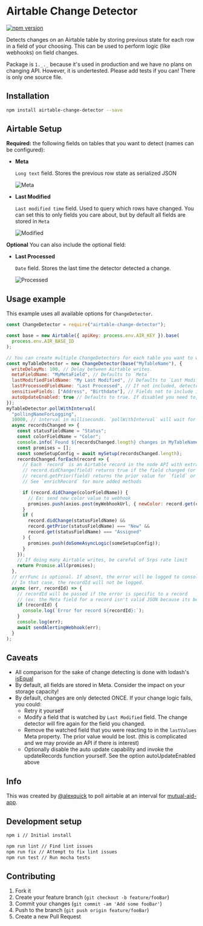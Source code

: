 # Airtable Change Detector

[![npm version](https://badge.fury.io/js/airtable-change-detector.svg)](https://badge.fury.io/js/airtable-change-detector)

Detects changes on an Airtable table by storing previous state for each row in a field of your choosing.
This can be used to perform logic (like webhooks) on field changes.

Package is `1._._` because it's used in production and we have no plans on changing API. However, it is undertested.
Please add tests if you can! There is only one source file.

## Installation

```sh
npm install airtable-change-detector --save
```

## Airtable Setup

**Required:** the following fields on tables that you want to detect (names can be configured):
- **Meta**

  `Long text` field. Stores the previous row state as serialized JSON

  ![Meta](.github/meta.png)

- **Last Modified**

  `Last modified time` field. Used to query which rows have changed. You can set this to only fields you care about, but by default all fields are stored in `Meta`

  ![Modified](.github/modified.png)

**Optional** You can also include the optional field:
- **Last Processed**

  `Date` field. Stores the last time the detector detected a change.

  ![Processed](.github/processed.png)

## Usage example

This example uses all available options for `ChangeDetector`.

```js
const ChangeDetector = require("airtable-change-detector");

const base = new Airtable({ apiKey: process.env.AIR_KEY }).base(
  process.env.AIR_BASE_ID
);

// You can create multiple ChangeDetectors for each table you want to watch.
const myTableDetector = new ChangeDetector(base("MyTableName"), {
  writeDelayMs: 100, // Delay between Airtable writes.
  metaFieldName: "MyMetaField", // Defaults to `Meta`
  lastModifiedFieldName: "My Last Modified", // Defaults to `Last Modified`
  lastProcessedFieldName: "Last Processed", // If not included, detector will not write this field
  sensitiveFields: ["Address", "Birthdate"], // Fields not to include in `Meta`s previous state. Useful for keeping data deletion easy.
  autoUpdateEnabled: true // Defaults to true. If disabled you need to, when ready, pass an array of records to the function myTableDetector.updateRecords() to mark the record(s) as having been processed. It is recommended that you 'await' the return of the function to ensure a successful update.
});
myTableDetector.pollWithInterval(
  "pollingNameForLogging",
  10000, // interval in milliseconds. `pollWithInterval` will wait for both interval and work to complete
  async recordsChanged => {
    const statusFieldName = "Status";
    const colorFieldName = "Color";
    console.info(`Found ${recordsChanged.length} changes in MyTableName`);
    const promises = [];
    const someSetupConfig = await mySetup(recordsChanged.length);
    recordsChanged.forEach(record => {
      // Each `record` is an Airtable record in the node API with extra fields added including:
      // record.didChange(field) returns true if the field changed (or is new) between the last observation and now
      // record.getPrior(field) returns the prior value for `field` or undefined
      // See `enrichRecord` for more added methods

      if (record.didChange(colorFieldName)) {
        // Ex: send new color value to webhook
        promises.push(axios.post(myWebhookUrl, { newColor: record.get(colorFieldName) }));
      }
      if (
        record.didChange(statusFieldName) &&
        record.getPrior(statusFieldName) === "New" &&
        record.get(statusFieldName) === "Assigned"
      ) {
        promises.push(doSomeAsyncLogic(someSetupConfig));
      }
    });
    // If doing many Airtable writes, be careful of 5rps rate limit
    return Promise.all(promises);
  },
  // errFunc is optional. If absent, the error will be logged to console and retried after interval.
  // In that case, the recordId will not be logged.
  async (err, recordId) => {
    // recordId will be passed if the error is specific to a record
    // (ex: the Meta field for a record isn't valid JSON because its been edited manually)
    if (recordId) {
      console.log(`Error for record ${recordId}:`);
    }
    console.log(err);
    await sendAlertingWebhook(err);
  }
);
```

## Caveats

- All comparison for the sake of change detecting is done with lodash's [isEqual](https://lodash.com/docs/4.17.15#isEqual)
- By default, all fields are stored in Meta. Consider the impact on your storage capacity!
- By default, changes are only detected ONCE. If your change logic fails, you could:
   - Retry it yourself
   - Modify a field that is watched by `Last Modified` field. The change detector will fire again for the field you changed.
   - Remove the watched field that you were reacting to in the `lastValues` Meta property. The prior value would be lost. (this is complicated and we may provide an API if there is interest)
   - Optionally disable the auto update capability and invoke the updateRecords function yourself. See the option autoUpdateEnabled above

## Info

This was created by [@alexquick](https://github.com/alexquick) to poll airtable at an interval
for [mutual-aid-app](https://github.com/crownheightsma/mutual-aid-app).

## Development setup

```sh
npm i // Initial install

npm run lint // Find lint issues
npm run fix // Attempt to fix lint issues
npm run test // Run mocha tests
```

## Contributing

1. Fork it
2. Create your feature branch (`git checkout -b feature/fooBar`)
3. Commit your changes (`git commit -am 'Add some fooBar'`)
4. Push to the branch (`git push origin feature/fooBar`)
5. Create a new Pull Request

